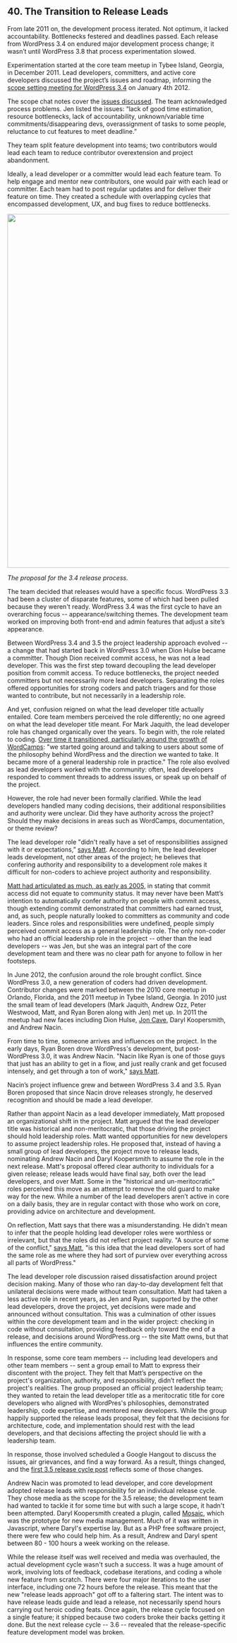 
## 40. The Transition to Release Leads

From late 2011 on, the development process iterated. Not optimum, it lacked accountability. Bottlenecks festered and deadlines passed. Each release from WordPress 3.4 on endured major development process change; it wasn’t until WordPress 3.8 that process experimentation slowed.

Experimentation started at the core team meetup in Tybee Island, Georgia, in December 2011. Lead developers, committers, and active core developers discussed the project’s issues and roadmap, informing the [scope setting meeting for WordPress 3.4](https://irclogs.wordpress.org/chanlog.php?channel=wordpress-dev&day=2012-01-04&sort=asc#m349775) on January 4th 2012.

The scope chat notes cover the [issues discussed](https://make.wordpress.org/core/2012/01/05/dev-chat-notes-01042012/). The team acknowledged process problems. Jen listed the issues: “lack of good time estimation, resource bottlenecks, lack of accountability, unknown/variable time commitments/disappearing devs, overassignment of tasks to some people, reluctance to cut features to meet deadline.” 

They team split feature development into teams; two contributors would lead each team to reduce contributor overextension and project abandonment. 

Ideally, a lead developer or a committer would lead each feature team. To help engage and mentor new contributors, one would pair with each lead or committer. Each team had to post regular updates and for deliver their feature on time. They created a schedule with overlapping cycles that encompassed development, UX, and bug fixes to reduce bottlenecks.

<img src="../../Resources/images/41/3_4_dev_process.jpg" width="800px" />

*The proposal for the 3.4 release process.*

The team decided that releases would have a specific focus. WordPress 3.3 had been a cluster of disparate features, some of which had been pulled because they weren't ready. WordPress 3.4 was the first cycle to have an overarching focus -- appearance/switching themes. The development team worked on improving both front-end and admin features that adjust a site’s appearance. 

Between WordPress 3.4 and 3.5 the project leadership approach evolved -- a change that had started back in WordPress 3.0 when Dion Hulse became a committer. Though Dion received commit access, he was not a lead developer. This was the first step toward decoupling the lead developer position from commit access. To reduce bottlenecks, the project needed committers but not necessarily more lead developers. Separating the roles offered opportunities for strong coders and patch triagers and for those wanted to contribute, but not necessarily in a leadership role.

And yet, confusion reigned on what the lead developer title actually entailed. Core team members perceived the role differently; no one agreed on what the lead developer title meant. For Mark Jaquith, the lead developer role has changed organically over the years. To begin with, the role related to coding. [Over time it transitioned, particularly around the growth of WordCamps](http://archive.wordpress.org/interviews/2013_11_22_Jaquith.html#L30): "we started going around and talking to users about some of the philosophy behind WordPress and the direction we wanted to take. It became more of a general leadership role in practice." The role also evolved as lead developers worked with the community: often, lead developers responded to comment threads to address issues, or speak up on behalf of the project. 
			
However, the role had never been formally clarified. While the lead developers handled many coding decisions, their additional responsibilities and authority were unclear. Did they have authority across the project? Should they make decisions in areas such as WordCamps, documentation, or theme review?		
		
The lead developer role "didn't really have a set of responsibilities assigned with it or expectations,” [says Matt](http://archive.wordpress.org/interviews/2014_07_07_Mullenweg.html#L214). According to him, the lead developer leads development, not other areas of the project; he believes that confering authority and responsibility to a development role makes it difficult for non-coders to achieve project authority and responsibility. 		

[Matt had articulated as much, as early as 2005](http://lists.automattic.com/pipermail/wp-hackers/2005-June/001417.html), in stating that commit access did not equate to community status. It may never have been Matt’s intention to automatically confer authority on people with commit access, though extending commit demonstrated that committers had earned trust, and, as such, people naturally looked to committers as community and code leaders. Since roles and responsibilities were undefined, people simply perceived commit access as a general leadership role. The only non-coder who had an official leadership role in the project -- other than the lead developers -- was Jen, but she was an integral part of the core development team and there was no clear path for anyone to follow in her footsteps.
					
In June 2012, the confusion around the role brought conflict. Since WordPress 3.0, a new generation of coders had driven development. Contributor changes were marked between the 2010 core meetup in Orlando, Florida, and the 2011 meetup in Tybee Island, Georgia. In 2010 just the small team of lead developers (Mark Jaquith, Andrew Ozz, Peter Westwood, Matt, and Ryan Boren along with Jen) met up. In 2011 the meetup had new faces including Dion Hulse, [Jon Cave](http://profiles.wordpress.org/duck_), Daryl Koopersmith, and Andrew Nacin.

From time to time, someone arrives and influences on the project. In the early days, Ryan Boren drove WordPress's development, but post-WordPress 3.0, it was Andrew Nacin. "Nacin like Ryan is one of those guys that just has an ability to get in a flow, and just really crank and get focused intensely, and get through a ton of work," [says Matt](http://archive.wordpress.org/interviews/2014_07_07_Mullenweg.html#L196).

Nacin’s project influence grew and between WordPress 3.4 and 3.5. Ryan Boren proposed that since Nacin drove releases strongly, he deserved recognition and should be made a lead developer.

Rather than appoint Nacin as a lead developer immediately, Matt proposed an organizational shift in the project. Matt argued that the lead developer title was historical and non-meritocratic, that those driving the project should hold leadership roles. Matt wanted opportunities for new developers to assume project leadership roles. He proposed that, instead of having a small group of lead developers, the project move to release leads, nominating Andrew Nacin and Daryl Koopersmith to assume the role in the next release. Matt's proposal offered clear authority to individuals for a given release; release leads would have final say, both over the lead developers, and over Matt. Some in the "historical and un-meritocratic" roles perceived this move as an attempt to remove the old guard to make way for the new. While a number of the lead developers aren’t active in core on a daily basis, they are in regular contact with those who work on core, providing advice on architecture and development.

On reflection, Matt says that there was a misunderstanding. He didn't mean to infer that the people holding lead developer roles were worthless or irrelevant, but that the roles did not reflect project reality. "A source of some of the conflict," [says Matt](http://archive.wordpress.org/interviews/2014_07_07_Mullenweg.html#L214), "is this idea that the lead developers sort of had the same role as me where they had sort of purview over everything across all parts of WordPress." 

The lead developer role discussion raised dissatisfaction around project decision making. Many of those who ran day-to-day development felt that unilateral decisions were made without team consultation. Matt had taken a less active role in recent years, as Jen and Ryan, supported by the other lead developers, drove the project, yet decisions were made and announced without consultation. This was a culmination of other issues within the core development team and in the wider project: checking in code without consultation, providing feedback only toward the end of a release, and decisions around WordPress.org -- the site Matt owns, but that influences the entire community.
	
In response, some core team members -- including lead developers and other team members -- sent a group email to Matt to express their discontent with the project. They felt that Matt’s perspective on the project's organization, authority, and responsibility, didn’t reflect the project's realities. The group proposed an official project leadership team; they wanted to retain the lead developer title as a meritocratic title for core developers who aligned with WordPres's philosophies, demonstrated leadership, code expertise, and mentored new developers. While the group happily supported the release leads proposal, they felt that the decisions for architecture, code, and implementation should rest with the lead developers, and that decisions affecting the project should lie with a leadership team. 
			
In response, those involved scheduled a Google Hangout to discuss the issues, air grievances, and find a way forward. As a result, things changed, and the [first 3.5 release cycle post](http://make.wordpress.org/core/2012/07/11/recognition-and-news-about-the-3-5-cycle/) reflects some of those changes. 

Andrew Nacin was promoted to lead developer, and core development adopted release leads with responsibility for an individual release cycle. They chose media as the scope for the 3.5 release; the development team had wanted to tackle it for some time but with such a large scope, it hadn't been attempted. Daryl Koopersmith created a plugin, called [Mosaic](https://wordpress.org/plugins/mosaic/), which was the prototype for new media management. Much of it was written in Javascript, where Daryl's expertise lay. But as a PHP free software project, there were few who could help him. As a result, Andrew and Daryl spent between 80 - 100 hours a week working on the release.

While the release itself was well received and media was overhauled, the actual development cycle wasn't such a success. It was a huge amount of work, involving lots of feedback, codebase iterations, and coding a whole new feature from scratch. There were four major iterations to the user interface, including one 72 hours before the release. This meant that the new "release leads approach" got off to a faltering start. The intent was to have  release leads guide and lead a release, not necessarily spend hours carrying out heroic coding feats. Once again, the release cycle focused on a single feature; it shipped because two coders broke their backs getting it done. But the next release cycle -- 3.6 -- revealed that the release-specific feature development model was broken.



